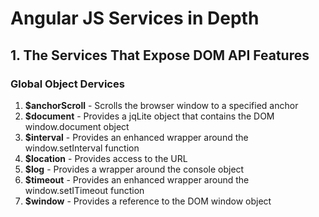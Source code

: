 # Angular JS Services in Depth

## 1. The Services That Expose DOM API Features

### Global Object Dervices

1. **$anchorScroll** - Scrolls the browser window to a specified anchor
2. **$document** - Provides a jqLite object that contains the DOM window.document object
3. **$interval** - Provides an enhanced wrapper around the window.setInterval function
4. **$location** - Provides access to the URL
5. **$log** - Provides a wrapper around the console object
6. **$timeout** - Provides an enhanced wrapper around the window.setITimeout function
7. **$window** - Provides a reference to the DOM window object